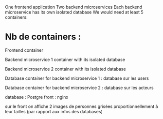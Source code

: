 

One frontend application
Two backend microservices
Each backend microservice has its own isolated database
We would need at least 5 containers:

# Nb de containers :  

Frontend container

Backend microservice 1 container with its isolated database 

Backend microservice 2 container with its isolated database

Database container for backend microservice 1 : database sur les users

Database container for backend microservice 2 : database sur les acteurs


database : Postgre
front : nginx 


sur le front on affiche 2 images de personnes grisées
proportionnellement à leur tailles (par rapport aux infos des databases)
